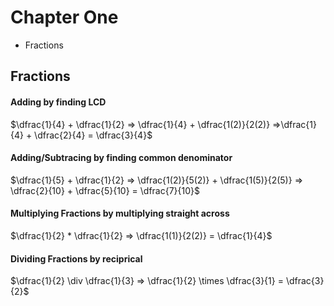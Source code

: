 # Chapter One
- Fractions


## Fractions 
#### Adding by finding LCD
$\dfrac{1}{4} + \dfrac{1}{2} => \dfrac{1}{4} + \dfrac{1(2)}{2(2)} =>\dfrac{1}{4} + \dfrac{2}{4} = \dfrac{3}{4}$

#### Adding/Subtracing by finding common denominator
$\dfrac{1}{5} + \dfrac{1}{2} => \dfrac{1(2)}{5(2)} + \dfrac{1(5)}{2(5)} => \dfrac{2}{10} + \dfrac{5}{10} = \dfrac{7}{10}$

#### Multiplying Fractions by multiplying straight across
$\dfrac{1}{2} * \dfrac{1}{2} => \dfrac{1(1)}{2(2)} = \dfrac{1}{4}$

#### Dividing Fractions by reciprical
$\dfrac{1}{2} \div \dfrac{1}{3} => \dfrac{1}{2} \times \dfrac{3}{1} = \dfrac{3}{2}$